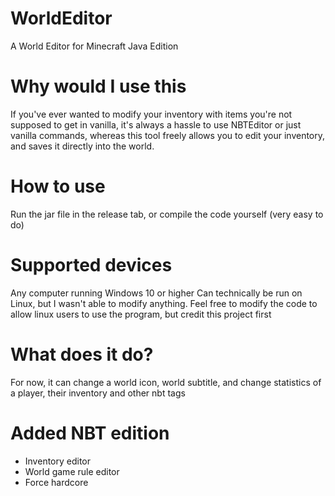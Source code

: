 # WorldEditor
A World Editor for Minecraft Java Edition

# Why would I use this
If you've ever wanted to modify your inventory with items you're not supposed to get in vanilla, it's always a hassle to use NBTEditor or just vanilla commands, whereas this tool freely allows you to edit your inventory, and saves it directly into the world.

# How to use
Run the jar file in the release tab, or compile the code yourself (very easy to do)

# Supported devices
Any computer running Windows 10 or higher
Can technically be run on Linux, but I wasn't able to modify anything. Feel free to modify the code to allow linux users to use the program, but credit this project first

# What does it do?
For now, it can change a world icon, world subtitle, and change statistics of a player, their inventory and other nbt tags
# Added NBT edition
- Inventory editor
- World game rule editor
- Force hardcore 
